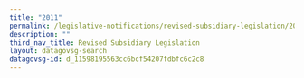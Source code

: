 ```yaml
---
title: "2011"
permalink: /legislative-notifications/revised-subsidiary-legislation/2011/
description: ""
third_nav_title: Revised Subsidiary Legislation
layout: datagovsg-search
datagovsg-id: d_11598195563cc6bcf54207fdbfc6c2c8
---
```

